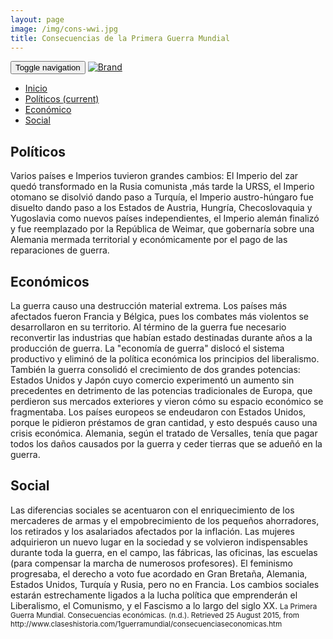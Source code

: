 ```yaml
---
layout: page
image: /img/cons-wwi.jpg
title: Consecuencias de la Primera Guerra Mundial
---
```

<nav class="navbar navbar-inverse navbar-translucent navbar-fixed-top" id="navbar">
	<div class="container-fluid">
	    <div class="navbar-header">
		    <button type="button" class="navbar-toggle collapsed" data-toggle="collapse" data-target="#bs-example-navbar-collapse-1" aria-expanded="false">
	        <span class="sr-only">Toggle navigation</span>
	        <span class="icon-bar"></span>
	        <span class="icon-bar"></span>
	        <span class="icon-bar"></span>
	      </button>
	      <a class="navbar-brand" href="{{site.github.url}}">
	        <img alt="Brand" src="{{site.github.url}}{{site.icon}}">
	      </a>
	    </div>
	    <!-- Collect the nav links, forms, and other content for toggling -->
	    <div class="collapse navbar-collapse" id="bs-example-navbar-collapse-1">
	      <ul class="nav navbar-nav">
		    <li><a href="{{site.github.url}}">Inicio</a></li>
	        <li class="active"><a href="#politicos">Políticos <span class="sr-only">(current)</span></a></li>
	        <li><a href="#eco">Económico</a></li>
	        <li><a href="#social">Social</a></li>
	      </ul>
	    </div><!-- /.navbar-collapse -->
	</div>
</nav>

<h2 id="politicos">Políticos</h2>
Varios países e Imperios tuvieron grandes cambios: El Imperio del zar quedó transformado en la Rusia comunista ,más tarde la URSS, el Imperio otomano se disolvió dando paso a Turquía, el Imperio austro-húngaro fue disuelto dando paso a los Estados de Austria, Hungría, Checoslovaquia y Yugoslavia como nuevos países independientes, el Imperio alemán finalizó y fue reemplazado por la República de Weimar, que gobernaría sobre una Alemania mermada territorial y económicamente por el pago de las reparaciones de guerra.

<h2 id="eco">Económicos</h2>
La guerra causo una destrucción material extrema. Los países más afectados fueron Francia y Bélgica, pues los combates más violentos se desarrollaron en su territorio. Al término de la guerra fue necesario reconvertir las industrias que habían estado destinadas durante años a la producción de guerra. La "economía de guerra" dislocó el sistema productivo y eliminó de la política económica los principios del liberalismo. También la guerra consolidó el crecimiento de dos grandes potencias: Estados Unidos y Japón cuyo comercio experimentó un aumento sin precedentes en detrimento de las potencias tradicionales de Europa, que perdieron sus mercados exteriores y vieron cómo su espacio económico se fragmentaba. Los países europeos se endeudaron con Estados Unidos, porque le pidieron préstamos de gran cantidad, y esto después causo una crisis económica. Alemania, según el tratado de Versalles, tenía que pagar todos los daños causados por la guerra y ceder tierras que se adueñó en la guerra.

<h2 id="social">Social</h2>
Las diferencias sociales se acentuaron con el enriquecimiento de los mercaderes de armas y el empobrecimiento de los pequeños ahorradores, los retirados y los asalariados afectados por la inflación. Las mujeres adquirieron un nuevo lugar en la sociedad y se volvieron indispensables durante toda la guerra, en el campo, las fábricas, las oficinas, las escuelas (para compensar la marcha de numerosos profesores). El feminismo progresaba, el derecho a voto fue acordado en Gran Bretaña, Alemania, Estados Unidos, Turquía y Rusia, pero no en Francia. Los cambios sociales estarán estrechamente ligados a la lucha política que emprenderán el Liberalismo, el Comunismo, y el Fascismo a lo largo del siglo XX.

<small class="bib">
La Primera Guerra Mundial. Consecuencias económicas. (n.d.). Retrieved 25 August 2015, from http://www.claseshistoria.com/1guerramundial/consecuenciaseconomicas.htm
</small>

